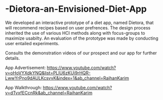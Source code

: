 # -Dietora-an-Envisioned-Diet-App
We developed an interactive prototype of a diet app, named Dietora, that will recommend recipes based on user prefrences. The design process inherited the use of various HCI methods along with focus-groups to maximize usabilty. An evaluation of the prototype was made by conducting user entailed experiments.

Consults the demonstration videos of our prospect and our app for further details.

App Advertisement: https://www.youtube.com/watch?v=oHoVYXdkYNQ&list=PLlU6zKUi9rHQR-LwwYrPno9dAULKcsvvK&index=1&ab_channel=RaihanKarim

App Walkthrough: https://www.youtube.com/watch?v=dTvxfECcnRk&ab_channel=RaihanKarim
